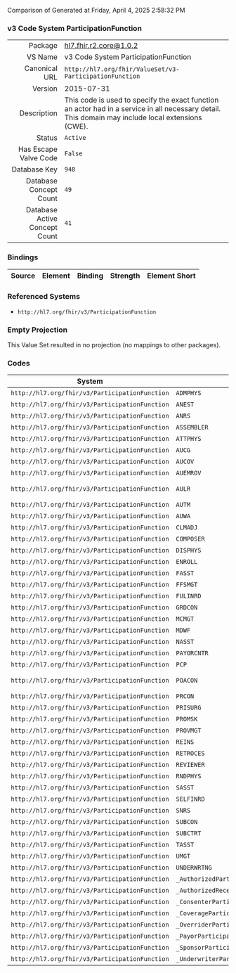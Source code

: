 Comparison of 
Generated at Friday, April 4, 2025 2:58:32 PM

### v3 Code System ParticipationFunction

|      |     |
| ---: | --- |
| Package | hl7.fhir.r2.core@1.0.2 |
| VS Name | v3 Code System ParticipationFunction |
| Canonical URL | `http://hl7.org/fhir/ValueSet/v3-ParticipationFunction` |
| Version | 2015-07-31 |
| Description | This code is used to specify the exact function an actor had in a service in all necessary detail. This domain may include local extensions (CWE). |
| Status | `Active` |
| Has Escape Valve Code | `False` |
| Database Key | `948` |
| Database Concept Count | `49` |
| Database Active Concept Count | `41` |
### Bindings

| Source | Element | Binding | Strength | Element Short |
| ------ | ------- | ------- | -------- | ------------- |

### Referenced Systems

* `http://hl7.org/fhir/v3/ParticipationFunction`
### Empty Projection

This Value Set resulted in no projection (no mappings to other packages).

### Codes

| System | Code | Display |
| ------ | ---- | ------- |
| `http://hl7.org/fhir/v3/ParticipationFunction` | `ADMPHYS` | admitting physician |
| `http://hl7.org/fhir/v3/ParticipationFunction` | `ANEST` | anesthesist |
| `http://hl7.org/fhir/v3/ParticipationFunction` | `ANRS` | anesthesia nurse |
| `http://hl7.org/fhir/v3/ParticipationFunction` | `ASSEMBLER` | assembly software |
| `http://hl7.org/fhir/v3/ParticipationFunction` | `ATTPHYS` | attending physician |
| `http://hl7.org/fhir/v3/ParticipationFunction` | `AUCG` | caregiver information receiver |
| `http://hl7.org/fhir/v3/ParticipationFunction` | `AUCOV` | consent overrider |
| `http://hl7.org/fhir/v3/ParticipationFunction` | `AUEMROV` | emergency overrider |
| `http://hl7.org/fhir/v3/ParticipationFunction` | `AULR` | legitimate relationship information receiver |
| `http://hl7.org/fhir/v3/ParticipationFunction` | `AUTM` | care team information receiver |
| `http://hl7.org/fhir/v3/ParticipationFunction` | `AUWA` | work area information receiver |
| `http://hl7.org/fhir/v3/ParticipationFunction` | `CLMADJ` | claims adjudication |
| `http://hl7.org/fhir/v3/ParticipationFunction` | `COMPOSER` | composer software |
| `http://hl7.org/fhir/v3/ParticipationFunction` | `DISPHYS` | discharging physician |
| `http://hl7.org/fhir/v3/ParticipationFunction` | `ENROLL` | enrollment broker |
| `http://hl7.org/fhir/v3/ParticipationFunction` | `FASST` | first assistant surgeon |
| `http://hl7.org/fhir/v3/ParticipationFunction` | `FFSMGT` | ffs management |
| `http://hl7.org/fhir/v3/ParticipationFunction` | `FULINRD` | fully insured |
| `http://hl7.org/fhir/v3/ParticipationFunction` | `GRDCON` | legal guardian consent author |
| `http://hl7.org/fhir/v3/ParticipationFunction` | `MCMGT` | managed care management |
| `http://hl7.org/fhir/v3/ParticipationFunction` | `MDWF` | midwife |
| `http://hl7.org/fhir/v3/ParticipationFunction` | `NASST` | nurse assistant |
| `http://hl7.org/fhir/v3/ParticipationFunction` | `PAYORCNTR` | payor contracting |
| `http://hl7.org/fhir/v3/ParticipationFunction` | `PCP` | primary care physician |
| `http://hl7.org/fhir/v3/ParticipationFunction` | `POACON` | healthcare power of attorney consent author |
| `http://hl7.org/fhir/v3/ParticipationFunction` | `PRCON` | personal representative consent author |
| `http://hl7.org/fhir/v3/ParticipationFunction` | `PRISURG` | primary surgeon |
| `http://hl7.org/fhir/v3/ParticipationFunction` | `PROMSK` | authorized provider masking author |
| `http://hl7.org/fhir/v3/ParticipationFunction` | `PROVMGT` | provider management |
| `http://hl7.org/fhir/v3/ParticipationFunction` | `REINS` | reinsures |
| `http://hl7.org/fhir/v3/ParticipationFunction` | `RETROCES` | retrocessionaires |
| `http://hl7.org/fhir/v3/ParticipationFunction` | `REVIEWER` | reviewer |
| `http://hl7.org/fhir/v3/ParticipationFunction` | `RNDPHYS` | rounding physician |
| `http://hl7.org/fhir/v3/ParticipationFunction` | `SASST` | second assistant surgeon |
| `http://hl7.org/fhir/v3/ParticipationFunction` | `SELFINRD` | self insured |
| `http://hl7.org/fhir/v3/ParticipationFunction` | `SNRS` | scrub nurse |
| `http://hl7.org/fhir/v3/ParticipationFunction` | `SUBCON` | subject of consent author |
| `http://hl7.org/fhir/v3/ParticipationFunction` | `SUBCTRT` | subcontracting risk |
| `http://hl7.org/fhir/v3/ParticipationFunction` | `TASST` | third assistant |
| `http://hl7.org/fhir/v3/ParticipationFunction` | `UMGT` | utilization management |
| `http://hl7.org/fhir/v3/ParticipationFunction` | `UNDERWRTNG` | underwriting |
| `http://hl7.org/fhir/v3/ParticipationFunction` | `_AuthorizedParticipationFunction` | AuthorizedParticipationFunction |
| `http://hl7.org/fhir/v3/ParticipationFunction` | `_AuthorizedReceiverParticipationFunction` | AuthorizedReceiverParticipationFunction |
| `http://hl7.org/fhir/v3/ParticipationFunction` | `_ConsenterParticipationFunction` | ConsenterParticipationFunction |
| `http://hl7.org/fhir/v3/ParticipationFunction` | `_CoverageParticipationFunction` | CoverageParticipationFunction |
| `http://hl7.org/fhir/v3/ParticipationFunction` | `_OverriderParticipationFunction` | OverriderParticipationFunction |
| `http://hl7.org/fhir/v3/ParticipationFunction` | `_PayorParticipationFunction` | PayorParticipationFunction |
| `http://hl7.org/fhir/v3/ParticipationFunction` | `_SponsorParticipationFunction` | SponsorParticipationFunction |
| `http://hl7.org/fhir/v3/ParticipationFunction` | `_UnderwriterParticipationFunction` | UnderwriterParticipationFunction |
